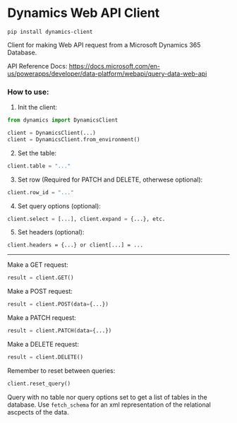 # Dynamics Web API Client
```
pip install dynamics-client
```
Client for making Web API request from a Microsoft Dynamics 365 Database.

API Reference Docs:
https://docs.microsoft.com/en-us/powerapps/developer/data-platform/webapi/query-data-web-api

### How to use:
1. Init the client:     
```python
from dynamics import DynamicsClient

client = DynamicsClient(...)
client = DynamicsClient.from_environment()
```  
2. Set the table:
```python
client.table = "..."
```
3. Set row (Required for PATCH and DELETE, otherwese optional):
```python
client.row_id = "..."
```
4. Set query options (optional):
```python
client.select = [...], client.expand = {...}, etc.
```
5. Set headers (optional):
```
client.headers = {...} or client[...] = ...
```
---
Make a GET request:
```python
result = client.GET()
```
Make a POST request:
```python
result = client.POST(data={...})
```
Make a PATCH request:
```python
result = client.PATCH(data={...})
```
Make a DELETE request:
```python
result = client.DELETE()
```

Remember to reset between queries:
```python
client.reset_query()
```

Query with no table nor query options set to get a list of tables in the database.
Use `fetch_schema` for an xml representation of the relational ascpects of the data.

